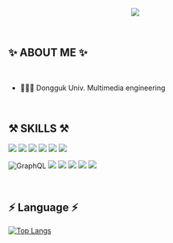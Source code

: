 

<p align="center">
  <img src="https://capsule-render.vercel.app/api?type=waving&color=F7A3A2&height=270&section=header&text=Kang Minju&fontSize=70"& />
</p>
  

<br/>


## ✨  ABOUT ME ✨

<br/>

- 👩🏻‍💻 Dongguk Univ. Multimedia engineering

<br/>  


## ⚒  SKILLS ⚒

<p>
<img src="https://img.shields.io/badge/HTML5-E34F26?style=flat-square&logo=HTML5&logoColor=white"/>
<img src="https://img.shields.io/badge/CSS3-1572B6?style=flat-square&logo=CSS3&3logoColor=white"/>
<img src="https://img.shields.io/badge/styled_components-DB7093?style=flat-square&logo=styled-components&logoColor=white"/>
<img src="https://img.shields.io/badge/JavaScript-F7DF1E?style=flat-square&logo=JavaScript&logoColor=white"/>
<img src="https://img.shields.io/badge/jQuery-0769AD?style=flat-square&logo=jQuery&logoColor=white"/>
<img src="https://img.shields.io/badge/React-61DAFB?style=flat-square&logo=React&logoColor=white"/>
  
<br/>

  
![GraphQL](https://img.shields.io/badge/-GraphQL-E10098?style=flat-square&logo=graphql&logoColor=white)
<img src="https://img.shields.io/badge/Apollo_GraphQL-311C87?style=flat-square&logo=Apollo GraphQL&logoColor=white"/>
<img src="https://img.shields.io/badge/MongoDB-47A248?style=flat-square&logo=MongoDB&logoColor=white"/>
<img src="https://img.shields.io/badge/Python-3776AB?style=flat-square&logo=Python&logoColor=white"/>
<img src="https://img.shields.io/badge/MariaDB-003545?style=flat-square&logo=MariaDB&logoColor=white"/>
<img src="https://img.shields.io/badge/Amazon_AWS-232F3E?style=flat-square&logo=Amazon AWS&logoColor=white"/>  
  
</p>

<br/>

## ⚡️ Language ⚡️

[![Top Langs](https://github-readme-stats.vercel.app/api/top-langs/?username=minjuu&layout=compact)](https://github.com/minjuu)


